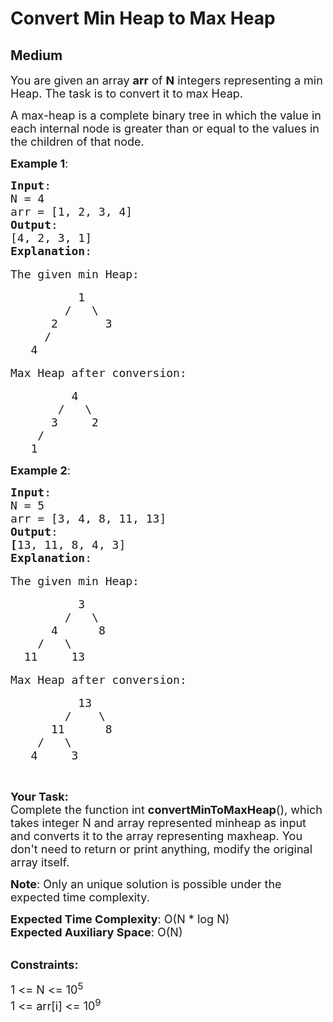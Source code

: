 # Convert Min Heap to Max Heap
## Medium
<div class="problems_problem_content__Xm_eO"><p><span style="font-size:18px">You are given an array <strong>arr</strong> of <strong>N</strong> integers representing&nbsp;a min Heap. The task is to convert it to max Heap.</span></p>

<p><span style="font-size:18px">A max-heap&nbsp;is a complete binary tree in which the value in each internal node is greater than or equal to the values in the children of that node.&nbsp;</span></p>

<p><span style="font-size:18px"><strong>Example 1</strong>:</span></p>

<pre><span style="font-size:18px"><strong>Input</strong>:
N = 4
arr = [1, 2, 3, 4]
<strong>Output</strong>:
</span><span style="font-size:18px">[4, 2, 3, 1]<strong>
Explanation</strong>:</span>

<span style="font-size:18px">The given min Heap:</span>

<span style="font-size:18px">          1
        /   \
      2       3
     /
   4</span>

<span style="font-size:18px">Max Heap after conversion:</span>

<span style="font-size:18px">         4
       /   \
      3     2
    /
   1</span></pre>

<p><span style="font-size:18px"><strong>Example 2</strong>:</span></p>

<pre><span style="font-size:18px"><strong>Input</strong>:
N = 5
arr = [3, 4, 8, 11, 13]
<strong>Output</strong>:
<strong>[</strong>13, 11, 8, 4, 3]</span><span style="font-size:18px"><strong>
Explanation</strong>:</span>

<span style="font-size:18px">The given min Heap:</span>

<span style="font-size:18px">          3
        /   \
      4      8
    /   \ 
  11     13</span>

<span style="font-size:18px">Max Heap after conversion:</span>

<span style="font-size:18px">          13
        /    \
      11      8
    /   \ 
   4     3</span></pre>

<p>&nbsp;</p>

<p><span style="font-size:18px"><strong>Your Task:</strong><br>
Complete the function int <strong>convertMinToMaxHeap</strong>(), which takes integer N and array represented minheap as input and converts it to the array representing maxheap. You don't need to return or print anything, modify the original array itself.</span></p>

<p><span style="font-size:18px"><strong>Note</strong>: Only an unique solution is possible under the expected time complexity.</span></p>

<p><span style="font-size:18px"><strong>Expected Time Complexity</strong>: O(N * log N)<br>
<strong>Expected Auxiliary Space</strong>: O(N)</span></p>

<p><br>
<span style="font-size:18px"><strong>Constraints:</strong></span></p>

<p><span style="font-size:18px">1 &lt;= N &lt;= 10<sup>5</sup><br>
1 &lt;= arr[i] &lt;= 10<sup>9</sup></span></p>
</div>